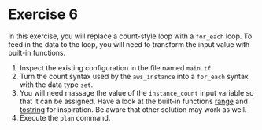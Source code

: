 # Exercise 6

In this exercise, you will replace a count-style loop with a `for_each` loop. To feed in the data to the loop, you will need to transform the input value with built-in functions.

1. Inspect the existing configuration in the file named `main.tf`.
2. Turn the count syntax used by the `aws_instance` into a `for_each` syntax with the data type `set`.
3. You will need massage the value of the `instance_count` input variable so that it can be assigned. Have a look at the built-in functions [range](https://www.terraform.io/language/functions/range) and [tostring](https://www.terraform.io/language/functions/tostring) for inspiration. Be aware that other solution may work as well.
4. Execute the `plan` command.

